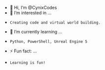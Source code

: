 - 👋 Hi, I’m @CynixCodes
- 👀 I’m interested in ...
-     Creating code and virtual world building.
- 🌱 I’m currently learning ...
-     Python, PowerShell, Unreal Engine 5
- ⚡ Fun fact: ...
-     Learning is fun!

<!---
CynixCodes/CynixCodes is a ✨ special ✨ repository because its `README.md` (this file) appears on your GitHub profile.
You can click the Preview link to take a look at your changes.
--->
